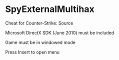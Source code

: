 # SpyExternalMultihax
Cheat for Counter-Strike: Source

 Microsoft DirectX SDK (June 2010) must be included 
 
 Game must be in windowed mode
 
 Press Insert to open menu
